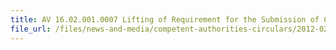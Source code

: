 ```yaml
---
title: AV 16.02.001.0007 Lifting of Requirement for the Submission of Certificate of Contracted Inspection by the Bureau of Standards, Metrology and Inspection (BSMI) for Food Products from Taiwan 
file_url: /files/news-and-media/competent-authorities-circulars/2012-02-13-CA.pdf
---
```

